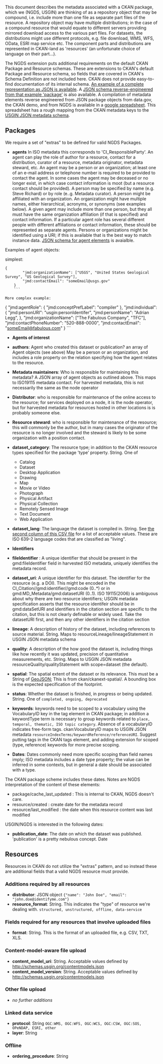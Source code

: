 This document describes the metadata associated with a CKAN package, which we (NGDS, USGIN) are thinking of as a repository object that may be compound, i.e. include more than one file as separate part files of the resource.  A repository object may have multiple distributions; in the case of a compound resource that would equate to different servers providing mirrored download access to the various part files. For datasets, the distributions might use different protocols, e.g. file download, WMS, WFS, OData, ESRI map service etc. The component parts and distributions are represented in CKAN-land as 'resources' (an unfortunate choice of language on their part...).

The NGDS extension puts additional requirements on the default CKAN Package and Resource schemas. These are extensions to CKAN's default Package and Resource schema, so fields that are covered in CKAN's Schema Definition are not included here. CKAN does not provide easy-to-find documentation of its internal schema. [An example of a complete representation as JSON is available](http://demo.ckan.org/api/3/action/package_show?id=adur_district_spending). A [JSON schema reverse-engineered from that example 'package'](https://raw.githubusercontent.com/usgin/json-metadata/master/CKAN-demo.jsonSchema.json) is also available. A compilation of metadata elements reverse engineered from JSON package objects from data.gov, the CKAN demo, and from NGDS is available in a [google spreadsheet](https://docs.google.com/spreadsheets/d/1JU0o9IDR6ebQEi1TNYjg2SttqaCtYmORPR7cNzHjzEY/edit#gid=1700091244). This spreadsheet has a rough mapping from the CKAN metadata keys to the [USGIN JSON metadata schema](https://github.com/usgin/json-metadata/blob/master/MetadataJSONschema.json).


## Packages

We require a set of "extras" to be defined for valid NGDS Packages.

- **agents**  In ISO metadata this corresponds to 'CI_ResponsibleParty'. An agent can play the role of author for a resource, contact for a distribution, curator of a resource, metadata originator, metadata steward, etc.  An agent may be a person or an organization; at least one of an e-mail address or telephone number is required to be provided to contact the agent. In some cases the agent may be deceased or no longer exist, in which case contact information is moot (but a resource contact should be provided). A person may be specified by name (e.g. Steve Richard) or by role (e..g. Metadata curator). A person might be affiliated with an organization. An organization might have multiple names, either hierarchical, acronyms, or synonyms (see examples below). A given agent may include more than one person, but they all must have the same organization affiliation (if that is specified) and contact information. If a particular agent role has several different people with different affiliations or contact information, these should be represented as separate agents. Persons or organizations might be identified using a URI; if this is available that is the best way to match instance data. [JSON schema for agent elements](https://github.com/usgin/json-metadata/blob/master/USGINAgentSchema.json) is avaialble.

Examples of agent objects:

simplest:

```
{
        "jmd:organizationName": ["USGS", "United States Geological Survey", "US Geological Survey"],
        "jmd:contactEmail": "someEmail@usgs.gov"
    }
    ``` 

More complex example:
```
{
        "jmd:agentRole": {
            "jmd:conceptPrefLabel": "compiler"
        },
        "jmd:individual": {
            "jmd:personURI": "usgin:personIdentifer",
            "jmd:personName": "Adrian Legg",
          },
        "jmd:organizationName": ["The Fabulous Company", "TFC"],
        "jmd:contactPhoneNumber": "520-888-0000",
        "jmd:contactEmail": "someEmail@fabulous.com"
    }
    ```

- **Agents of interest**

 - **authors**: Agent who created this dataset or publication? an array of Agent objects (see above) May be a person or an organization, and includes a role property on the relation specifying how the agent relates to the resource.
 - **Metadata maintainers**: Who is responsible for maintaining this metadata? A JSON array of agent objects as outlined above. This maps to ISO19115 metadata contact.  For harvested metadata, this is not necessarily the same as the node operator 
 - **Distributor**: who is responsible for maintenance of the online access to the resource; for services deployed on a node, it is the node operator, but for harvested metadata for resources hosted in other locations is is probably someone else.
 - **Resource steward**: who is responsible for maintenance of the resource; this will commonly be the author, but in many cases the originator of the resource is no longer involved and the steward is likely to be some organization with a position contact.


- **dataset_category**: The resource type; in addition to the CKAN resource types specified for the package 'type' property.  String. One of 
  - Catalog
  - Dataset
  - Desktop Application
  - Drawing
  - Map
  - Movie or Video
  - Photograph
  - Physical Artifact
  - Physical Collection
  - Remotely Sensed Image
  - Text Document
  - Web Application
- **dataset_lang**: The language the dataset is compiled in. String. See [the second column of this CSV file](https://github.com/ngds/ckanext-ngds/blob/master/ckanext/ngds/base/resources/db/iso6392_languages.csv) for a list of acceptable values. These are ISO 639-2 language codes that are classified as "living".

- **Identifiers**
 
 - **fileIdentifier** : A unique identifier that should be present in the gmd:fileIdentifier field in harvested ISO metadata, uniquely identifies the metadata record.
 - **dataset_uri**: A unique identifier for this dataset. The identifier for the resource (e.g. a DOI). This might be encoded in the CI_Citation//gmd:identifier//gmd:code (0..*) or in gmd:MD_Metadata/gmd:datasetURI (0..1). ISO 19115(2006) is ambiguous about why there are two resource identifiers; USGIN metadata specification asserts that the resource identifeir should be in gmd:dataSetURI and identifiers in the citation section are specific to the citation, but this is not clearly definable or widely used. Take the datasetURI first, and then any other identifiers in the citation section

- **lineage**: A description of history of the dataset, including references to source material. String. Maps to resourceLineage/lineageStatement in USGIN JSON metadata schema
- **quality**: A description of the how good the dataset is, including things like how recently it was updated, precision of quantitative measurements, etc. String. Maps to USGIN JSON metadata resourceQuality/qualityStatement with scope=dataset (the default).
- **spatial**: The spatial extent of the dataset or its relevance. This must be a String of [GeoJSON](http://geojson.org, ); This is from ckan/ckanext-spatial/. A bounding box is the expected specification of the footprint.
- **status**: Whether the dataset is finished, in progress or being updated. String. One of  `completed, ongoing, deprecated`

- **keywords**: keywords need to be scoped to a vocabulary using the VocabularyID key in the tag element in CKAN package; in addition a keywordType term is necessary to group keywords related to `place, temporal, thematic, ISO topic category`. Absence of a vocabularyID indicates free-form tags. ckan:VocabularyID maps to USGIN JSON metadata `resourceIndexTerms/keywordReference/referenceURI`.  Suggest putting tags in the CKAN tags element, and adding extension for scoped (type, reference) keywords for more precise scoping.

- **Dates**: 
Dates commonly need more specific scoping than field names imply; ISO metadata includes a date type property; the value can be inferred in some contexts, but in general a date should be associated with a type.

The CKAN package scheme includes these dates. Notes are NGDS interpretation of the content of these elements:

  - package/cache_last_updated :  This is internal to CKAN, NGDS doesn't care.
  - resource/created : create date for the metadata record
  - resource/last_modified : the date when this resource content was last modified  

USGIN/NGDS is interested in the following dates:
  - **publication_date**: The date on which the dataset was published. 'publication' is a pretty nebulous concept.  Date


## Resources

Resources in CKAN do not utilize the "extras" pattern, and so instead these are additional fields that a valid NGDS resource must provide.

### Additions required by all resources
- **distributor**: JSON object `{"name": "John Doe", "email": "john.doe@identifyme.com"}`
- **resource_format**: String. This indicates the "type" of resource we're dealing with. `structured, unstructured, offline, data-service`

### Fields required for any resources that involve uploaded files
- **format**: String. This is the format of an uploaded file, e.g. CSV, TXT, XLS.

### Content-model-aware file upload
- **content_model_uri**: String. Acceptable values defined by http://schemas.usgin.org/contentmodels.json
- **content_model_version**: String. Acceptable values defined by http://schemas.usgin.org/contentmodels.json

### Other file upload
- *no further additions*

### Linked data service
- **protocol**: String `OGC:WMS, OGC:WFS, OGC:WCS, OGC:CSW, OGC:SOS, OPeNDAP, ESRI, other`
- **layer**: String

### Offline
- **ordering_procedure**: String